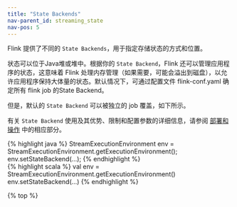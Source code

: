```yaml
---
title: "State Backends"
nav-parent_id: streaming_state
nav-pos: 5
---
```

<!--
Licensed to the Apache Software Foundation (ASF) under one
or more contributor license agreements.  See the NOTICE file
distributed with this work for additional information
regarding copyright ownership.  The ASF licenses this file
to you under the Apache License, Version 2.0 (the
"License"); you may not use this file except in compliance
with the License.  You may obtain a copy of the License at

  http://www.apache.org/licenses/LICENSE-2.0

Unless required by applicable law or agreed to in writing,
software distributed under the License is distributed on an
"AS IS" BASIS, WITHOUT WARRANTIES OR CONDITIONS OF ANY
KIND, either express or implied.  See the License for the
specific language governing permissions and limitations
under the License.
-->

Flink 提供了不同的 `State Backends`，用于指定存储状态的方式和位置。

状态可以位于Java堆或堆中。根据你的 `State Backend`，Flink 还可以管理应用程序的状态，这意味着 Flink 处理内存管理（如果需要，可能会溢出到磁盘），以允许应用程序保持大体量的状态。默认情况下，可通过配置文件 flink-conf.yaml 确定所有 flink job 的State Backend。

但是，默认的 `State Backend` 可以被独立的 job 覆盖，如下所示。

有关 `State Backend` 使用及其优势、限制和配置参数的详细信息，请参阅 [部署和操作](site.baseurl/ops/state/state_backends.html) 中的相应部分。

<div class="codetabs" markdown="1">
<div data-lang="java" markdown="1">
{% highlight java %}
StreamExecutionEnvironment env = StreamExecutionEnvironment.getExecutionEnvironment();
env.setStateBackend(...);
{% endhighlight %}
</div>
<div data-lang="scala" markdown="1">
{% highlight scala %}
val env = StreamExecutionEnvironment.getExecutionEnvironment()
env.setStateBackend(...)
{% endhighlight %}
</div>
</div>

{% top %}
